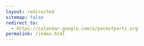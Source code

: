 ```yaml
---
layout: redirected
sitemap: false
redirect_to:
  - https://calendar.google.com/a/packofparts.org
permalink: /index.html
---
```

